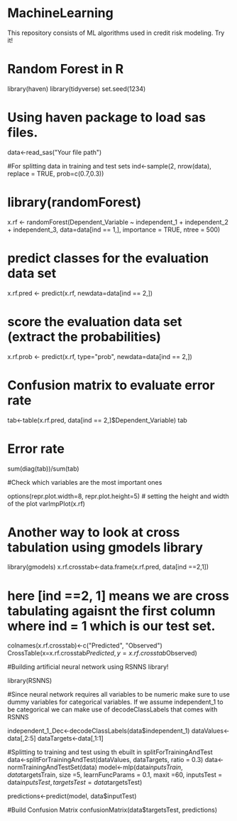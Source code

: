 # MachineLearning
This repository consists of ML algorithms used in credit risk modeling. Try it!

# Random Forest in R
library(haven)
library(tidyverse)
set.seed(1234)

# Using haven package to load sas files.
data<-read_sas("Your file path")

#For splitting data in training and test sets
ind<-sample(2, nrow(data), replace = TRUE, prob=c(0.7,0.3))

# library(randomForest)
x.rf <- randomForest(Dependent_Variable ~ independent_1 + independent_2 + independent_3, 
                     data=data[ind == 1,], importance = TRUE, ntree = 500)
                     
# predict classes for the evaluation data set
x.rf.pred <- predict(x.rf, newdata=data[ind == 2,])

# score the evaluation data set (extract the probabilities)
x.rf.prob <- predict(x.rf, type="prob", newdata=data[ind == 2,])

# Confusion matrix to evaluate error rate
tab<-table(x.rf.pred, data[ind == 2,]$Dependent_Variable)
tab

# Error rate
sum(diag(tab))/sum(tab)

#Check which variables are the most important ones

options(repr.plot.width=8, repr.plot.height=5) # setting the height and width of the plot
varImpPlot(x.rf)

# Another way to look at cross tabulation using gmodels library
library(gmodels)
x.rf.crosstab<-data.frame(x.rf.pred, data[ind ==2,1])  
# here [ind ==2, 1] means we are cross tabulating agaisnt the first column where ind = 1 which is our test set.

colnames(x.rf.crosstab)<-c("Predicted", "Observed")
CrossTable(x=x.rf.crosstab$Predicted, y=x.rf.crosstab$Observed)


#Building artificial neural network using RSNNS library!

library(RSNNS)

#Since neural network requires all variables to be numeric make sure to use dummy variables for categorical variables. If we assume
independent_1 to be categorical we can make use of decodeClassLabels that comes with RSNNS

independent_1_Dec<-decodeClassLabels(data$independent_1)
dataValues<-data[,2:5]
dataTargets<-data[,1:1]

#Splitting to training and test using th ebuilt in splitForTrainingAndTest
data<-splitForTrainingAndTest(dataValues, dataTargets, ratio = 0.3)
data<-normTrainingAndTestSet(data)
model<-mlp(data$inputsTrain, 
           data$targetsTrain, 
           size =5, 
           learnFuncParams = 0.1, 
           maxit =60, 
           inputsTest = data$inputsTest, 
           targetsTest = data$targetsTest)

predictions<-predict(model, data$inputTest)

#Build Confusion Matrix
confusionMatrix(data$targetsTest, predictions)





